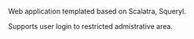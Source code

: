 Web application templated based on Scalatra, Squeryl.

Supports user login to restricted admistrative area.